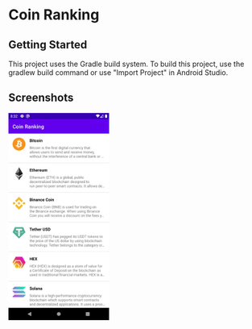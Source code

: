 # Coin Ranking

## Getting Started

This project uses the Gradle build system. To build this project, use the gradlew build command or use "Import Project" in Android Studio.

## Screenshots

<img src="screenshots/coin_ranking_image.png" alt="Coin Ranking App" width="200" />